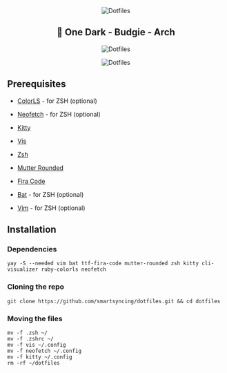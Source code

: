 <p align="center">
  <img src="https://raw.githubusercontent.com/smartersyncing/dotfiles/main/assets/dots.png" alt="Dotfiles"/>
</p>

<h2 align=center>🐧 One Dark - Budgie - Arch</h2>

<p align="center">
  <img src="https://raw.githubusercontent.com/smartersyncing/dotfiles/main/assets/setup.PNG" alt="Dotfiles"/>
</p>
<p align="center">
  <img src="https://raw.githubusercontent.com/smartersyncing/dotfiles/main/assets/raven.png" alt="Dotfiles"/>
</p>

## Prerequisites
* [ColorLS](https://github.com/ksxrubyapps/colorls)      - for ZSH (optional)

* [Neofetch](https://github.com/dylanaraps/neofetch)      - for ZSH (optional)

* [Kitty](https://github.com/kovidgoyal/kitty) 

* [Vis](https://github.com/dpayne/cli-visualizer)

* [Zsh](https://github.com/zsh-users/zsh) 

* [Mutter Rounded](https://github.com/yilozt/mutter-rounded)

* [Fira Code](https://github.com/tonsky/FiraCode)

* [Bat](https://github.com/sharkdp/bat)      - for ZSH (optional)

* [Vim](https://www.vim.org/)      - for ZSH (optional)

## Installation

### Dependencies
```
yay -S --needed vim bat ttf-fira-code mutter-rounded zsh kitty cli-visualizer ruby-colorls neofetch
```

### Cloning the repo
```
git clone https://github.com/smartsyncing/dotfiles.git && cd dotfiles
```

### Moving the files 
```
mv -f .zsh ~/
mv -f .zshrc ~/
mv -f vis ~/.config
mv -f neofetch ~/.config
mv -f kitty ~/.config
rm -rf ~/dotfiles
```

